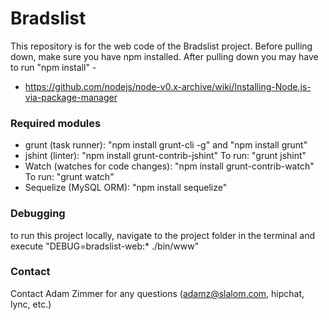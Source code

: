 # Bradslist #
This repository is for the web code of the Bradslist project. 
Before pulling down, make sure you have npm installed. After pulling down you may have to run "npm install" -
* https://github.com/nodejs/node-v0.x-archive/wiki/Installing-Node.js-via-package-manager

### Required modules ###
* grunt (task runner): "npm install grunt-cli -g" and "npm install grunt"
* jshint (linter): "npm install grunt-contrib-jshint"
      To run: "grunt jshint"
* Watch (watches for code changes): "npm install grunt-contrib-watch"
      To run: "grunt watch"
* Sequelize (MySQL ORM): "npm install sequelize"

   

### Debugging ###
to run this project locally, navigate to the project folder in the terminal and execute "DEBUG=bradslist-web:* ./bin/www"

### Contact ###
Contact Adam Zimmer for any questions (adamz@slalom.com, hipchat, lync, etc.)